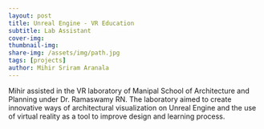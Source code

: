 ```yaml
---
layout: post
title: Unreal Engine - VR Education
subtitle: Lab Assistant
cover-img: 
thumbnail-img:
share-img: /assets/img/path.jpg
tags: [projects]
author: Mihir Sriram Aranala
---
```


Mihir assisted in the VR laboratory of Manipal School of Architecture and Planning under Dr. Ramaswamy RN. The laboratory aimed to create innovative ways of architectural visualization on Unreal Engine and the use of virtual reality as a tool to improve design and learning process.

